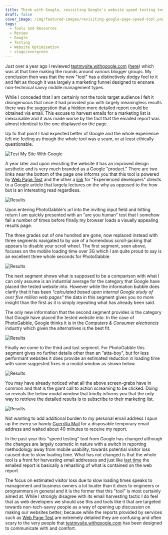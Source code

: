```yaml
---
title: Think with Google, revisiting Google's website speed testing tool.
draft: false
cover_image: /img/featured-images/revisiting-google-page-speed-tool.png
tags:
  - Tools and Resources
  - Review
  - Google
  - Testing
  - Website Optimisation
  - stage/evergreen
---
```


Just over a year ago I reviewed [testmysite.withgoogle.com](https://testmysite.withgoogle.com) ([here](/blog/tools-and-resources/think-with-google-test-my-site/)) which was at that time making the rounds around various blogger groups. My conclusion then was that the new "tool" has a distinctively dodgy feel to it and felt as though it was largely a marketing funnel designed to ensnare non-technical savvy middle management types.

While I conceded that I am certainly not the tools target audience I felt it disingenuous that once it had provided you with largely meaningless results there was the suggestion that a hidden more detailed report could be obtained via email. This excuse to harvest emails for a marketing list is inexcusable and it was made worse by the fact that the emailed report was almost identical to the one displayed on the page.

Up to that point I had expected better of Google and the whole experience left me feeling as though the whole tool was a scam, or at least ethically questionable. 

![Test My Site With Google](/img/revisiting-google-page-speed-tool-6.png "Google Mobile Website Speed Test Tool 2018")

A year later and upon revisiting the website it has an improved design aesthetic and is very much branded as a Google "product." There are two links near the bottom of the page one informs you that this tool is powered by [Web Page Test](http://www.webpagetest.org/) and the other a [link](https://developers.google.com/web/fundamentals/performance/why-performance-matters/) for "Experienced developers" directs to a Google article that largely lectures on the why as opposed to the how but is an interesting read regardless.

![Results](/img/revisiting-google-page-speed-tool-1.png "Google Mobile Website Speed Test Tool 2018")

Upon entering PhotoGabble's url into the inviting input field and hitting return I am quickly presented with an "are you human" test that I somehow fail a number of times before finally my browser loads a visually appealing results page.

The three grades out of one hundred are gone, now replaced instead with three segments navigated to by use of a horrendous scroll-jacking that appears to disable your scroll wheel. The first segment, seen above, focuses on the mobile loading time over 3G which I am quite proud to say is an excellent three whole seconds for PhotoGabble.

![Results](/img/revisiting-google-page-speed-tool-2.png "Google Mobile Website Speed Test Tool 2018")

The next segment shows what is supposed to be a comparison with what I can only assume is an industrial average for the category that Google have placed the tested website into. However while the information bubble does clarify that it has been _"calculated based upon internal Google study of over five million web pages"_ the data in this segment gives you no more insight than the first as it is simply repeating what has already been said.

The only new information that the second segment provides is the category that Google have placed the tested website into. In the case of PhotoGabble, Google thinks it is in the _Computers & Consumer electroncis_ industry which given the alternatives is the best fit.

![Results](/img/revisiting-google-page-speed-tool-3.png "Google Mobile Website Speed Test Tool 2018")

Finally we come to the third and last segment. For PhotoGabble this segment gives no further details other than an "atta-boy", but for less performant websites it does provide an estimated reduction in loading time with some suggested fixes in a modal window as shown below.

![Results](/img/revisiting-google-page-speed-tool-4.png "Google Mobile Website Speed Test Tool 2018")

You may have already noticed what all the above screen-grabs have in common and that is the giant call to action screaming to be clicked. Doing so reveals the below modal window that kindly informs you that the only way to retrieve the detailed results is to subscribe to their marketing list.

![Results](/img/revisiting-google-page-speed-tool-5.png "Google Mobile Website Speed Test Tool 2018")

Not wanting to add additional burden to my personal email address I spun up the every so handy [Guerrilla Mail](https://www.guerrillamail.com) for a disposable temporary email address and waited about 40 minutes to receive my report.

In the past year this "speed testing" tool from Google has changed although the changes are largely cosmetic in nature with a switch in reporting methodology away from mobile usability, towards potential visitor loss caused due to slow loading time. What has not changed is that the whole tool is a front for harvesting email addresses and just like [last time](/blog/tools-and-resources/think-with-google-test-my-site/) the emailed report is basically a rehashing of what is contained on the web report.

The focus on estimated visitor loss due to slow loading times speaks to management and business owners a lot louder than it does to engineers or programmers in general and it is the former that this "tool" is most certainly aimed at. While I strongly disagree with its email harvesting tactic I do feel that as web developers we should use this and tools like it that are targeted towards non-tech-savvy people as a way of opening up discussion on making our websites better; because while the reports provided by services such as [Web Page Test](http://www.webpagetest.org/) are extremely detailed they are confusing and often scary to the very people that [testmysite.withgoogle.com](https://testmysite.withgoogle.com) has been designed to communicate with and comfort.
